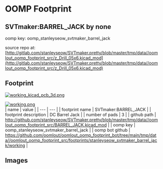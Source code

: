 # OOMP Footprint  
## SVTmaker:BARREL_JACK  by none  
  
oomp key: oomp_stanleyseow_svtmaker_barrel_jack  
  
source repo at: [http://gitlab.com/stanleyseow/SVTmaker.pretty/blob/master/tmp/data//oomlout_oomp_footprint_src/z_Drill_05x6.kicad_mod](http://gitlab.com/stanleyseow/SVTmaker.pretty/blob/master/tmp/data//oomlout_oomp_footprint_src/z_Drill_05x6.kicad_mod)  
## Footprint  
  
[![working_kicad_pcb_3d.png](working_kicad_pcb_3d_600.png)](working_kicad_pcb_3d.png)  
  
[![working.png](working_600.png)](working.png)  
| name | value | 
| --- | --- | 
| footprint name | SVTmaker:BARREL_JACK | 
| footprint description | DC Barrel Jack | 
| number of pads | 3 | 
| github path | http://github.com/stanleyseow/SVTmaker.pretty/blob/master/tmp/data//oomlout_oomp_footprint_src/BARREL_JACK.kicad_mod | 
| oomp key | oomp_stanleyseow_svtmaker_barrel_jack | 
| oomp bot github | https://github.com/oomlout/oomlout_oomp_footprint_bot/tree/main/tmp/data//oomlout_oomp_footprint_src/footprints/stanleyseow_svtmaker_barrel_jack/working | 
## Images  
